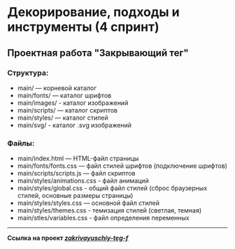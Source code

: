 # Декорирование, подходы и инструменты (4 спринт)
## Проектная работа "Закрывающий тег"

### Структура:
- main/ — корневой каталог
- main/fonts/ — каталог шрифтов
- main/images/ - каталог изображений
- main/scripts/ — каталог скриптов
- main/styles/ — каталог стилей
- main/svg/ - каталог .svg изображений

### Файлы:
- main/index.html — HTML-файл страницы
- main/fonts/fonts.css — файл стилей шрифтов (подключение шрифтов)
- main/scripts/scripts.js — файл скриптов
- main/styles/animations.css - файл анимаций
- main/styles/global.css - общий файл стилей (сброс браузерных стилей, основные размеры страницы)
- main/styles/styles.css — основной файл стилей
- main/styles/themes.css - темизация стилей (светлая, темная)
- main/stles/variables.css - файл определения переменных
____
**Ссылка на проект _[zakrivayuschiy-teg-f](https://github.com/alexandr-rodionov/zakrivayuschiy-teg-f.git)_**